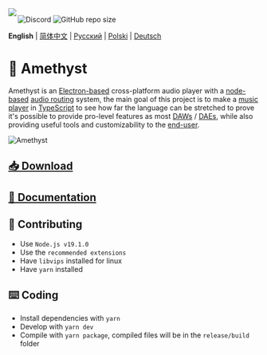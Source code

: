 <img align="left" src="https://media.discordapp.net/attachments/667464431562653706/1025732056124235826/icon.png?width=128&height=128">

![Discord](https://img.shields.io/discord/385387666415550474?label=Discord&logo=discord&style=flat)
![GitHub repo size](https://img.shields.io/github/repo-size/geoxor/amethyst?label=Size)

**English** | [简体中文](./README-zh.md) | [Русский](./README-ru.md) | [Polski](./README-pl.md) | [Deutsch](./README-de.md)

# 💎 Amethyst 

Amethyst is an [Electron-based](https://electronjs.org/) cross-platform audio player with a [node-based](https://en.wikipedia.org/wiki/Node_graph_architecture) [audio routing](https://en.wikipedia.org/wiki/Audio_signal_flow) system, the main goal of this project is to make a [music player](https://en.wikipedia.org/wiki/Media_player_software) in [TypeScript](https://www.typescriptlang.org/) to see how far the language can be stretched to prove it's possible to provide pro-level features as most [DAWs](https://en.wikipedia.org/wiki/Digital_audio_workstation) / [DAEs](https://en.wikipedia.org/wiki/Audio_editing_software), while also providing useful tools and customizability to the [end-user](https://en.wikipedia.org/wiki/End_user).

![Amethyst](https://cdn.discordapp.com/attachments/667464431562653706/1071476078817845278/image.png)
## [📥 Download](https://amethyst.pages.dev/installation/package_managers.html)
## [📃 Documentation](https://amethyst.pages.dev/introduction.html)


## 📝 Contributing
- Use `Node.js v19.1.0`
- Use the `recommended extensions`
- Have `libvips` installed for linux
- Have `yarn` installed

## ⌨️ Coding
- Install dependencies with `yarn`
- Develop with `yarn dev`
- Compile with `yarn package`, compiled files will be in the `release/build` folder
